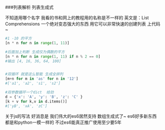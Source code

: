 ###列表解析 列表生成式

不知道用哪个名字 我看的书和网上的教程用的名称是不一样的 英文是：List Comprehensions
一个绝对变态强大的东西 用它可以非常快速的创建列表
上代码~

```python
#1 -10 的平方
[n * n for n in range(1, 11)]

#后面加上判断 生成仅为偶数的平方
[n * n for n in range(1, 11) if n % 2 == 0]
#输出 [4, 16, 36, 64, 100]


#双循环 就是这么智能 生成全排列
[m+n for m in 'as' for n in '12']
#['a1', 'a2', 's1', 's2']

#双参数循环一个dict  给劲
d = {'x': 'A', 'y': 'B', 'z': 'C' }
[k + v for k,v in d.items()]
#['yB', 'xA', 'zC']
```

关于js的写法 好消息是 我们伟大的es6居然支持 数组生成式了~ es6好多新东西都是和python一模一样的 不过es6能真正推广使用至少要5年


